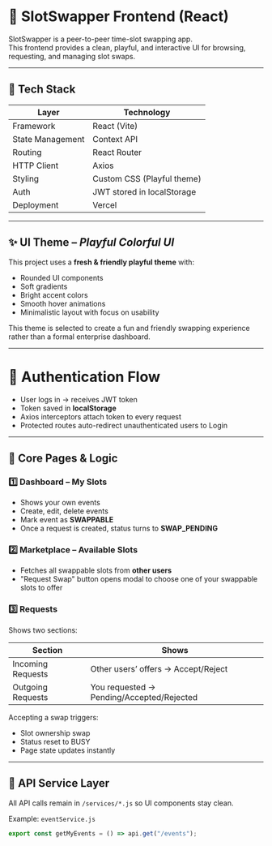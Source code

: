 # 🎨 SlotSwapper Frontend (React)

SlotSwapper is a peer-to-peer time-slot swapping app.  
This frontend provides a clean, playful, and interactive UI for browsing, requesting, and managing slot swaps.

---

## 🚀 Tech Stack

| Layer | Technology |
|-------|-------------|
| Framework | React (Vite) |
| State Management | Context API |
| Routing | React Router |
| HTTP Client | Axios |
| Styling | Custom CSS (Playful theme) |
| Auth | JWT stored in localStorage |
| Deployment | Vercel |

---

## ✨ UI Theme – *Playful Colorful UI*

This project uses a **fresh & friendly playful theme** with:

- Rounded UI components
- Soft gradients
- Bright accent colors
- Smooth hover animations
- Minimalistic layout with focus on usability

This theme is selected to create a fun and friendly swapping experience rather than a formal enterprise dashboard.

---

# 🔐 Authentication Flow

- User logs in → receives JWT token
- Token saved in **localStorage**
- Axios interceptors attach token to every request
- Protected routes auto-redirect unauthenticated users to Login

---

## 🧠 Core Pages & Logic

### 1️⃣ Dashboard – My Slots

- Shows your own events
- Create, edit, delete events
- Mark event as **SWAPPABLE**
- Once a request is created, status turns to **SWAP_PENDING**

### 2️⃣ Marketplace – Available Slots

- Fetches all swappable slots from **other users**
- "Request Swap" button opens modal to choose one of your swappable slots to offer

### 3️⃣ Requests

Shows two sections:

| Section | Shows |
|----------|--------|
| Incoming Requests | Other users’ offers → Accept/Reject |
| Outgoing Requests | You requested → Pending/Accepted/Rejected |

Accepting a swap triggers:

- Slot ownership swap
- Status reset to BUSY
- Page state updates instantly

---

## 📡 API Service Layer

All API calls remain in `/services/*.js` so UI components stay clean.

Example: `eventService.js`

```js
export const getMyEvents = () => api.get("/events");
